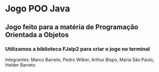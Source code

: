 # Jogo POO Java
## Jogo feito para a matéria de Programação Orientada a Objetos
### Utilizamos a biblioteca FJalp2 para criar o jogo no terminal


Integrantes: Marco Barreto, Pedro Wilker, Arthur Bispo, Maria São Paulo, Helder Barreto
